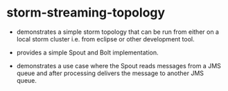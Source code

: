 # storm-streaming-topology

- demonstrates a simple storm topology that can be run from either on a local 
storm cluster i.e. from eclipse or other development tool.

- provides a simple Spout and Bolt implementation.

- demonstrates a use case where the Spout reads messages from a JMS queue and after processing delivers the message to another JMS queue.

 